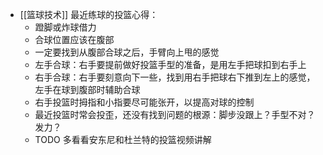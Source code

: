 - [[篮球技术]] 最近练球的投篮心得：
	- 蹬脚或炸球借力
	- 合球位置应该在腹部
	- 一定要找到从腹部合球之后，手臂向上甩的感觉
	- 左手合球：右手要提前做好投篮手型的准备，是用左手把球扣到右手上
	- 右手合球：右手要刻意向下一些，找到用右手把球右下推到左上的感觉，左手在球到腹部时辅助合球
	- 右手投篮时拇指和小指要尽可能张开，以提高对球的控制
	- 最近投篮时常会投歪，还没有找到问题的根源：脚步没跟上？手型不对？发力？
	- TODO 多看看安东尼和杜兰特的投篮视频讲解